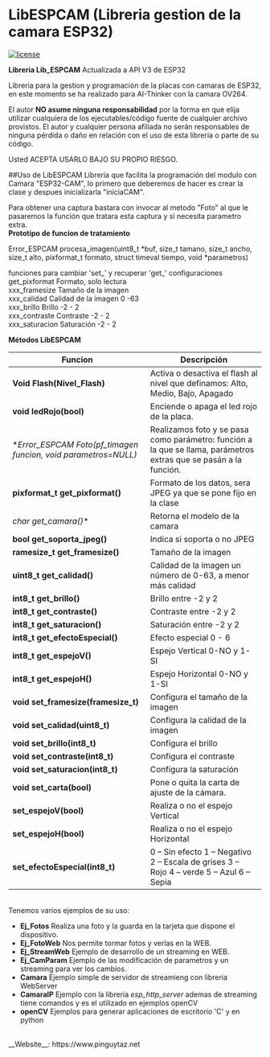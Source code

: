 # LibESPCAM (Libreria gestion de la camara ESP32)
[![license](https://www.pinguytaz.net/IMG_GITHUB/gplv3-with-text-84x42.png)](https://github.com/pinguytaz/Arduino-ESP32/blob/master/LICENSE)


__Libreria Lib_ESPCAM__
Actualizada a API V3 de ESP32  
  
Libreria para la gestion y programación de la placas con camaras de ESP32, en este momento se ha realizado para AI-Thinker con la camara OV264.  
  
  
El autor __NO asume ninguna responsabilidad__ por la forma en que elija utilizar cualquiera de los ejecutables/código fuente de cualquier archivo provistos. El autor y cualquier persona afiliada no serán responsables de ninguna pérdida o daño en relación con el uso de esta libreria o parte de su código.  
  
Usted ACEPTA USARLO BAJO SU PROPIO RIESGO.  
  
##Uso de LibESPCAM
Libreria que  facilita la programación del modulo con Camara "ESP32-CAM", lo primero que deberemos de hacer es crear la clase y despues inicializarla "iniciaCAM".  
  
Para obtener una captura bastara con invocar al metodo "Foto" al que le pasaremos la función que tratara esta captura y si necesita parametro extra.  
**Prototipo de funcion de tratamiento**  
  
Error_ESPCAM procesa_imagen(uint8_t *buf, size_t tamano, size_t ancho, size_t alto, pixformat_t formato, struct timeval tiempo, void *parametros)  
  
funciones para cambiar 'set_' y recuperar 'get_' configuraciones  
get_pixformat   Formato, solo lectura        
xxx_framesize    Tamaño de la imagen           
xxx_calidad      Calidad de la imagen 0 -63    
xxx_brillo       Brillo  -2 - 2                
xxx_contraste    Contraste -2 - 2              
xxx_saturacion   Saturación -2 - 2             
      

**Métodos LibESPCAM**  
  
|  Funcion|Descripción                                                                                                                            |
|-----------------------------------------------------------------|-------------------------------------------------------------------------------|
| **Void Flash(Nivel_Flash)**                                     | Activa o desactiva el flash al nivel que definamos: Alto, Medio, Bajo, Apagado|
| **void ledRojo(bool)**                                          | Enciende o apaga el led rojo de la placa.                                     |
| **Error_ESPCAM Foto(pf_timagen funcion, void *parametros=NULL)**| Realizamos foto y se pasa como parámetro: función a la que se llama, parámetros extras que se pasán a la función.|
| **pixformat_t get_pixformat()**                                 | Formato de los datos,  sera JPEG ya que se pone fijo en la clase |
| **char* get_camara()**                                          | Retorna el modelo de la camara                                 |
| **bool get_soporta_jpeg()**                                     | Indica si soporta o no JPEG                                    |
| **ramesize_t get_framesize()**                                  | Tamaño de la imagen |
| **uint8_t get_calidad()**                                       | Calidad de la imagen un número de 0-63, a menor más calidad |
| **int8_t get_brillo()**                                         | 	Brillo entre -2 y 2 |
| **int8_t get_contraste()**                                      | Contraste entre -2 y 2 |
| **int8_t get_saturacion()**                                     | Saturación entre -2 y 2 |
| **int8_t get_efectoEspecial()**                                 | Efecto especial 0 - 6 |
| **int8_t get_espejoV()**                                        | Espejo Vertical 0-NO y 1-SI |
| **int8_t get_espejoH()**                                        | Espejo Horizontal 0-NO y 1-SI |
| **void set_framesize(framesize_t)**                             | Configura el tamaño de la imagen |
| **void set_calidad(uint8_t)**                                   | Configura la calidad de la imagen |
| **void set_brillo(int8_t)**                                     | Configura el brillo |
| **void set_contraste(int8_t)**                                  | Configura el contraste |
| **void set_saturacion(int8_t)**                                 | Configura la saturación |
| **void set_carta(bool)**                                        | Pone o quita la carta de ajuste de la cámara. |
| **set_espejoV(bool)**                                           | Realiza o no el espejo Vertical |
| **set_espejoH(bool)**                                           | Realiza o no el espejo Horizontal |
| **set_efectoEspecial(int8_t)**                                  | 0 – Sin efecto 1 – Negativo 2 – Escala de grises 3 – Rojo 4 – verde 5 – Azul 6 – Sepia |  
  
<BR>  
Tenemos varios ejemplos de su uso:  
  
- **Ej_Fotos** Realiza una foto y la guarda en la tarjeta que dispone el dispositivo.  
- **Ej_FotoWeb** Nos permite tormar fotos y verlas en la WEB.  
- **Ej_StreamWeb** Ejemplo de desarrollo de un streaming en WEB.  
- **Ej_CamParam** Ejemplo de las modificación de parametros y un streaming para ver los cambios.  
- **Camara** Ejemplo simple de servidor de streamieng con libreria WebServer  
- **CamaraIP** Ejemplo con la libreria *esp_http_server* ademas de streaming tiene comandos y es el utilizado en ejemplos openCV  
- **openCV** Ejemplos para generar aplicaciones de escritorio 'C' y en python  
  
<BR>  
__Website__: https://www.pinguytaz.net
